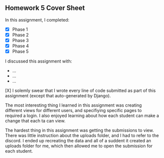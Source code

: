 Homework 5 Cover Sheet
----------------------

In this assignment, I completed:

- [X] Phase 1
- [X] Phase 2
- [X] Phase 3
- [X] Phase 4
- [X] Phase 5

I discussed this assignment with:

- ...
- ...
- ...

[X] I solemly swear that I wrote every line of code submitted as part
of this assignment (except that auto-generated by Django).

The most interesting thing I learned in this assignment was creating different views for different users, and specifiying
specific pages to required a login. I also enjoyed learning about how each student can make a change that each ta can view.

The hardest thing in this assignment was getting the submissions to view. There was little instruction about the uploads
folder, and I had to refer to the discord. I ended up recreating the data and all of a suddent it created an uploads folder
for me, which then allowed me to open the submission for each student.